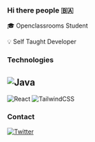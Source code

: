 ### Hi there people 🇧🇦

🎓 Openclassrooms Student

💡 Self Taught Developer


### Technologies

![Java](https://img.shields.io/badge/java-%23ED8B00.svg?style=for-the-badge&logo=java&logoColor=white)
---
![React](https://img.shields.io/badge/react-%2320232a.svg?style=for-the-badge&logo=react&logoColor=%2361DAFB)
![TailwindCSS](https://img.shields.io/badge/tailwindcss-%2338B2AC.svg?style=for-the-badge&logo=tailwind-css&logoColor=white)


### Contact
<a href="https://twitter.com/NextSap_">![Twitter](https://img.shields.io/badge/Twitter-%231DA1F2.svg?style=for-the-badge&logo=Twitter&logoColor=white)</a>

